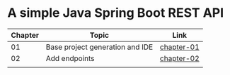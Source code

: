 # A simple Java Spring Boot REST API

| Chapter  | Topic  | Link  |
|---|---|---|
| 01  | Base project generation and IDE  | [chapter-01](./chapter-01)  |
| 02  | Add endpoints  | [chapter-02](./chapter-02)  |
|   |   |   |
